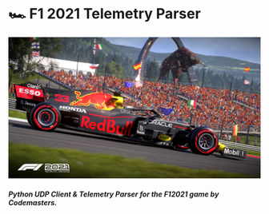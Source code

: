 # 🏎 F1 2021 Telemetry Parser

![F1 2021 Redbull](img/rb.jpeg)

##### Python UDP Client & Telemetry Parser for the F12021 game by Codemasters.

